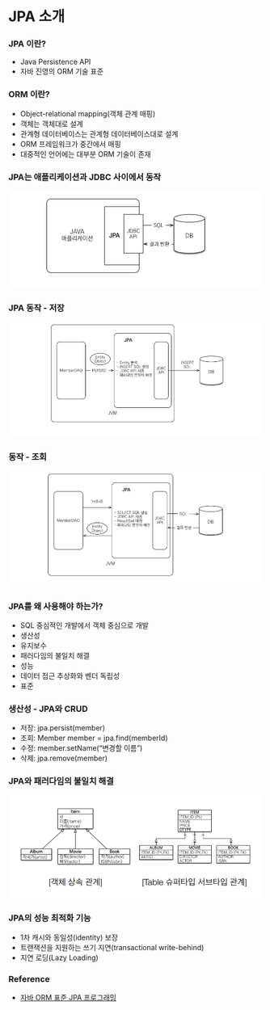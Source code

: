 # JPA 소개

### JPA 이란?

- Java Persistence API
- 자바 진영의 ORM 기술 표준


### ORM 이란?

- Object-relational mapping(객체 관계 매핑)
- 객체는 객체대로 설계
- 관계형 데이터베이스는 관계형 데이터베이스대로 설계
- ORM 프레임워크가 중간에서 매핑
- 대중적인 언어에는 대부분 ORM 기술이 존재

### JPA는 애플리케이션과 JDBC 사이에서 동작
![](https://github.com/dididiri1/jpabook/blob/main/images/01_01.png?raw=true)

### JPA 동작 - 저장
![](https://github.com/dididiri1/jpabook/blob/main/images/01_02.png?raw=true)

### 동작 - 조회
![](https://github.com/dididiri1/jpabook/blob/main/images/01_03.png?raw=true)


### JPA를 왜 사용해야 하는가?

- SQL 중심적인 개발에서 객체 중심으로 개발
- 생산성
- 유지보수
- 패러다임의 불일치 해결
- 성능
- 데이터 접근 추상화와 벤더 독립성
- 표준

### 생산성 - JPA와 CRUD

- 저장: jpa.persist(member)
- 조회: Member member = jpa.find(memberId)
- 수정: member.setName(“변경할 이름”)
- 삭제: jpa.remove(member)

### JPA와 패러다임의 불일치 해결
![](https://github.com/dididiri1/jpabook/blob/main/images/01_04.png?raw=true)

### JPA의 성능 최적화 기능
- 1차 캐시와 동일성(identity) 보장
- 트랜잭션을 지원하는 쓰기 지연(transactional write-behind)
- 지연 로딩(Lazy Loading)

### Reference

- [자바 ORM 표준 JPA 프로그래밍](https://www.inflearn.com/course/ORM-JPA-Basic)



